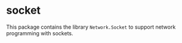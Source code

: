 socket
======

This package contains the library `Network.Socket`
to support network programming with sockets.
